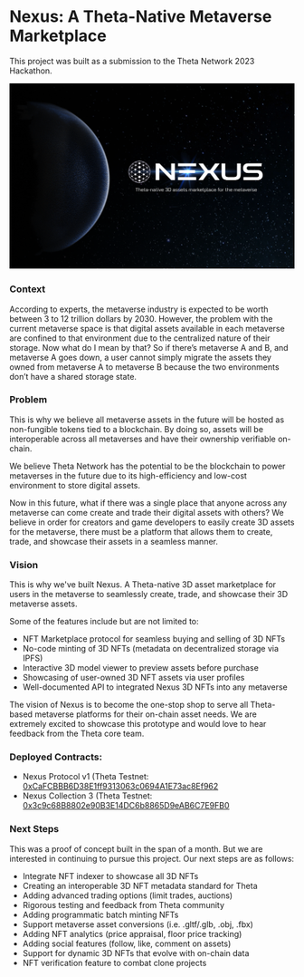 # Nexus: A Theta-Native Metaverse Marketplace

This project was built as a submission to the Theta Network 2023 Hackathon.

![landing image](app/public/hero.png)

### Context

According to experts, the metaverse industry is expected to be worth between 3 to 12 trillion dollars by 2030. However, the problem with the current metaverse space is that digital assets available in each metaverse are confined to that environment due to the centralized nature of their storage. Now what do I mean by that? So if there’s metaverse A and B, and metaverse A goes down, a user cannot simply migrate the assets they owned from metaverse A to metaverse B because the two environments don’t have a shared storage state.

### Problem

This is why we believe all metaverse assets in the future will be hosted as non-fungible tokens tied to a blockchain. By doing so, assets will be interoperable across all metaverses and have their ownership verifiable on-chain.

We believe Theta Network has the potential to be the blockchain to power metaverses in the future due to its high-efficiency and low-cost environment to store digital assets.

Now in this future, what if there was a single place that anyone across any metaverse can come create and trade their digital assets with others? We believe in order for creators and game developers to easily create 3D assets for the metaverse, there must be a platform that allows them to create, trade, and showcase their assets in a seamless manner.

### Vision

This is why we've built Nexus. A Theta-native 3D asset marketplace for users in the metaverse to seamlessly create, trade, and showcase their 3D metaverse assets.

Some of the features include but are not limited to:

- NFT Marketplace protocol for seamless buying and selling of 3D NFTs
- No-code minting of 3D NFTs (metadata on decentralized storage via IPFS)
- Interactive 3D model viewer to preview assets before purchase
- Showcasing of user-owned 3D NFT assets via user profiles
- Well-documented API to integrated Nexus 3D NFTs into any metaverse

The vision of Nexus is to become the one-stop shop to serve all Theta-based metaverse platforms for their on-chain asset needs. We are extremely excited to showcase this prototype and would love to hear feedback from the Theta core team.

### Deployed Contracts:

- Nexus Protocol v1 (Theta Testnet: [0xCaFCBBB6D38E1ff9313063c0694A1E73ac8Ef962](https://explorer.thetatoken.org/)
- Nexus Collection 3 (Theta Testnet: [0x3c9c68B8802e90B3E14DC6b8865D9eAB6C7E9FB0](https://explorer.thetatoken.org/)

### Next Steps

This was a proof of concept built in the span of a month. But we are interested in continuing to pursue this project. Our next steps are as follows:

- Integrate NFT indexer to showcase all 3D NFTs
- Creating an interoperable 3D NFT metadata standard for Theta
- Adding advanced trading options (limit trades, auctions)
- Rigorous testing and feedback from Theta community
- Adding programmatic batch minting NFTs
- Support metaverse asset conversions (i.e. .gltf/.glb, .obj, .fbx)
- Adding NFT analytics (price appraisal, floor price tracking)
- Adding social features (follow, like, comment on assets)
- Support for dynamic 3D NFTs that evolve with on-chain data
- NFT verification feature to combat clone projects
